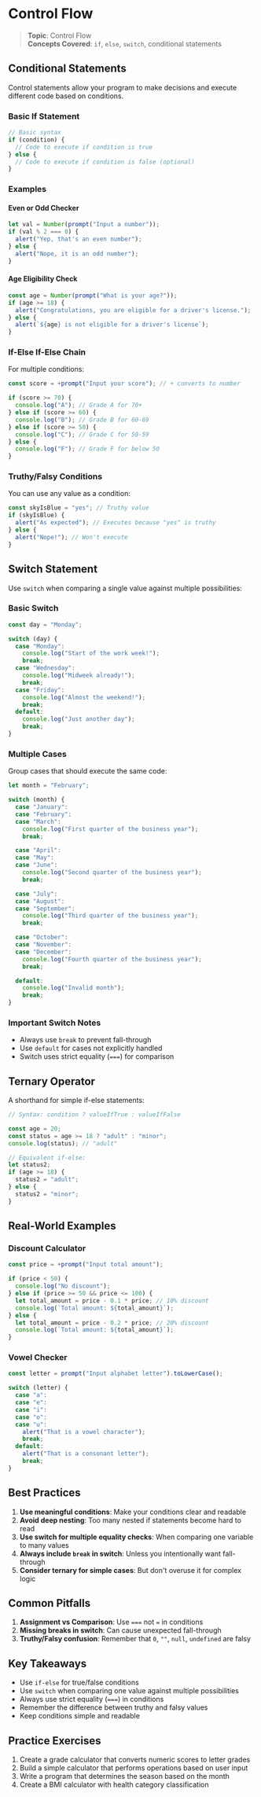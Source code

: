 # Control Flow

> **Topic**: Control Flow  
> **Concepts Covered**: `if`, `else`, `switch`, conditional statements

## Conditional Statements

Control statements allow your program to make decisions and execute different code based on conditions.

### Basic If Statement

```javascript
// Basic syntax
if (condition) {
  // Code to execute if condition is true
} else {
  // Code to execute if condition is false (optional)
}
```

### Examples

#### Even or Odd Checker

```javascript
let val = Number(prompt("Input a number"));
if (val % 2 === 0) {
  alert("Yep, that's an even number");
} else {
  alert("Nope, it is an odd number");
}
```

#### Age Eligibility Check

```javascript
const age = Number(prompt("What is your age?"));
if (age >= 18) {
  alert("Congratulations, you are eligible for a driver's license.");
} else {
  alert(`${age} is not eligible for a driver's license`);
}
```

### If-Else If-Else Chain

For multiple conditions:

```javascript
const score = +prompt("Input your score"); // + converts to number

if (score >= 70) {
  console.log("A"); // Grade A for 70+
} else if (score >= 60) {
  console.log("B"); // Grade B for 60-69
} else if (score >= 50) {
  console.log("C"); // Grade C for 50-59
} else {
  console.log("F"); // Grade F for below 50
}
```

### Truthy/Falsy Conditions

You can use any value as a condition:

```javascript
const skyIsBlue = "yes"; // Truthy value
if (skyIsBlue) {
  alert("As expected"); // Executes because "yes" is truthy
} else {
  alert("Nope!"); // Won't execute
}
```

## Switch Statement

Use `switch` when comparing a single value against multiple possibilities:

### Basic Switch

```javascript
const day = "Monday";

switch (day) {
  case "Monday":
    console.log("Start of the work week!");
    break;
  case "Wednesday":
    console.log("Midweek already!");
    break;
  case "Friday":
    console.log("Almost the weekend!");
    break;
  default:
    console.log("Just another day");
    break;
}
```

### Multiple Cases

Group cases that should execute the same code:

```javascript
let month = "February";

switch (month) {
  case "January":
  case "February":
  case "March":
    console.log("First quarter of the business year");
    break;

  case "April":
  case "May":
  case "June":
    console.log("Second quarter of the business year");
    break;

  case "July":
  case "August":
  case "September":
    console.log("Third quarter of the business year");
    break;

  case "October":
  case "November":
  case "December":
    console.log("Fourth quarter of the business year");
    break;

  default:
    console.log("Invalid month");
    break;
}
```

### Important Switch Notes

- Always use `break` to prevent fall-through
- Use `default` for cases not explicitly handled
- Switch uses strict equality (`===`) for comparison

## Ternary Operator

A shorthand for simple if-else statements:

```javascript
// Syntax: condition ? valueIfTrue : valueIfFalse

const age = 20;
const status = age >= 18 ? "adult" : "minor";
console.log(status); // "adult"

// Equivalent if-else:
let status2;
if (age >= 18) {
  status2 = "adult";
} else {
  status2 = "minor";
}
```

## Real-World Examples

### Discount Calculator

```javascript
const price = +prompt("Input total amount");

if (price < 50) {
  console.log("No discount");
} else if (price >= 50 && price <= 100) {
  let total_amount = price - 0.1 * price; // 10% discount
  console.log(`Total amount: ${total_amount}`);
} else {
  let total_amount = price - 0.2 * price; // 20% discount
  console.log(`Total amount: ${total_amount}`);
}
```

### Vowel Checker

```javascript
const letter = prompt("Input alphabet letter").toLowerCase();

switch (letter) {
  case "a":
  case "e":
  case "i":
  case "o":
  case "u":
    alert("That is a vowel character");
    break;
  default:
    alert("That is a consonant letter");
    break;
}
```

## Best Practices

1. **Use meaningful conditions**: Make your conditions clear and readable
2. **Avoid deep nesting**: Too many nested if statements become hard to read
3. **Use switch for multiple equality checks**: When comparing one variable to many values
4. **Always include `break` in switch**: Unless you intentionally want fall-through
5. **Consider ternary for simple cases**: But don't overuse it for complex logic

## Common Pitfalls

1. **Assignment vs Comparison**: Use `===` not `=` in conditions
2. **Missing breaks in switch**: Can cause unexpected fall-through
3. **Truthy/Falsy confusion**: Remember that `0`, `""`, `null`, `undefined` are falsy

## Key Takeaways

- Use `if-else` for true/false conditions
- Use `switch` when comparing one value against multiple possibilities
- Always use strict equality (`===`) in conditions
- Remember the difference between truthy and falsy values
- Keep conditions simple and readable

## Practice Exercises

1. Create a grade calculator that converts numeric scores to letter grades
2. Build a simple calculator that performs operations based on user input
3. Write a program that determines the season based on the month
4. Create a BMI calculator with health category classification
